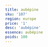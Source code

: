 ```yaml
---
title: aubépine
sku: '107'
region: europe
price: '1'
desc: 'aubépine'
essence: aubépine
poids: 100
---
```

